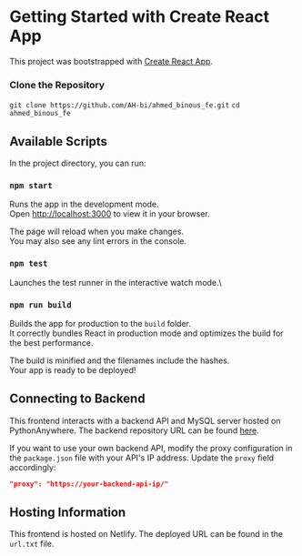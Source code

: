 # Getting Started with Create React App

This project was bootstrapped with [Create React App](https://github.com/facebook/create-react-app).

### Clone the Repository
`git clone https://github.com/AH-bi/ahmed_binous_fe.git`
`cd ahmed_binous_fe`

## Available Scripts

In the project directory, you can run:

### `npm start`

Runs the app in the development mode.\
Open [http://localhost:3000](http://localhost:3000) to view it in your browser.

The page will reload when you make changes.\
You may also see any lint errors in the console.

### `npm test`

Launches the test runner in the interactive watch mode.\


### `npm run build`

Builds the app for production to the `build` folder.\
It correctly bundles React in production mode and optimizes the build for the best performance.

The build is minified and the filenames include the hashes.\
Your app is ready to be deployed!


## Connecting to Backend

This frontend interacts with a backend API and MySQL server hosted on PythonAnywhere. The backend repository URL can be found [here](https://github.com/AH-bi/ahmed_binous_be.git).

If you want to use your own backend API, modify the proxy configuration in the `package.json` file with your API's IP address. Update the `proxy` field accordingly:

```json
"proxy": "https://your-backend-api-ip/"
```

## Hosting Information

This frontend is hosted on Netlify. The deployed URL can be found in the `url.txt` file.

